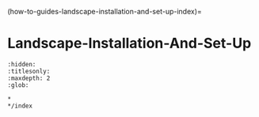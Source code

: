 (how-to-guides-landscape-installation-and-set-up-index)=
# Landscape-Installation-And-Set-Up

```{toctree}
:hidden:
:titlesonly:
:maxdepth: 2
:glob:

*
*/index
